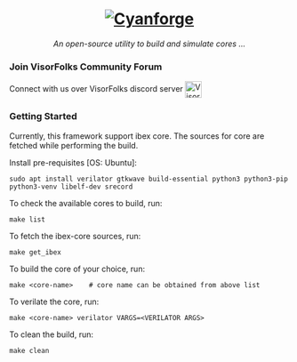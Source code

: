 <h1>
  <div align="center">
    <a href="https://github.com/VisorFolks/cyanforge">
      <img align="top" src="https://github.com/VisorFolks/vf_artifacts/blob/stable/cyanforge/icons/cyanforge.png"
           alt="Cyanforge"/>
    </a>
  </div>
</h1>
<body>
  <div align="center">
    <i>An open-source utility to build and simulate cores ...</i><br>
    </div>
</body>


### Join VisorFolks Community Forum
Connect with us over VisorFolks discord server
<a href="https://discord.gg/gxUQr77MT2"> <img align="center" alt="VisorFolks Discord Server" width="30px" src="https://discord.com/assets/3437c10597c1526c3dbd98c737c2bcae.svg" /> </a>

### Getting Started
Currently, this framework support ibex core. The sources for core are fetched while performing the build.

Install pre-requisites [OS: Ubuntu]:
```shell
sudo apt install verilator gtkwave build-essential python3 python3-pip python3-venv libelf-dev srecord
```

To check the available cores to build, run:
```shell
make list
```

To fetch the ibex-core sources, run:
```shell
make get_ibex
```

To build the core of your choice, run:
```shell
make <core-name>	# core name can be obtained from above list
```

To verilate the core, run:
```shell
make <core-name> verilator VARGS=<VERILATOR ARGS>
```

To clean the build, run:
```shell
make clean
```

